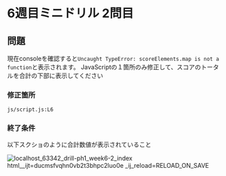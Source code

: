 # 6週目ミニドリル 2問目

## 問題
現在consoleを確認すると`Uncaught TypeError: scoreElements.map is not a function`と表示されます。
JavaScriptの１箇所のみ修正して、スコアのトータルを合計の下部に表示してください

### 修正箇所

`js/script.js:L6`

### 終了条件
以下スクショのように合計数値が表示されていること

![localhost_63342_drill-ph1_week6-2_index html__ijt=ducmsfvqhn0vb2t3bhpc2luo0e _ij_reload=RELOAD_ON_SAVE](https://user-images.githubusercontent.com/79675344/172042658-b49273f1-f702-49fb-8fb2-e143fac32464.png)
